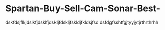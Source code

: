 # Spartan-Buy-Sell-Cam-Sonar-Best-
dskfdsjflkjdslkfjdsklfjdskljfdskljfskldjfkldsjfsd
dsfdgfsshtfgjtyyjytjrthrthrhh
